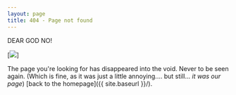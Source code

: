 ```yaml
---
layout: page
title: 404 - Page not found
---
```


DEAR GOD NO!

<!-- Image of me freaking the fuck out -->
[<img src="{{ site.baseurl }}/images/404x1.png" />]

The page you're looking for has disappeared into the void. Never to be seen again. (Which is fine, as it was just a little annoying.... but still... *it was our page*) [back to the homepage]({{ site.baseurl }}/).


<!-- COMMENTING OUT THE GITHUB IMAGE
[<img src="{{ site.baseurl }}/images/404.jpg" alt="Constructocat by https://github.com/jasoncostello" style="width: 400px;"/>]({{ site.baseurl }}/)
-->
